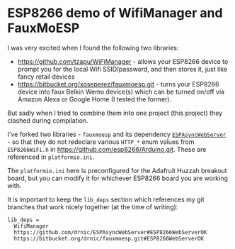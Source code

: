 # ESP8266 demo of WifiManager and FauxMoESP

I was very excited when I found the following two libraries:

* https://github.com/tzapu/WiFiManager - allows your ESP8266 device to prompt you for the local Wifi SSID/password, and then stores it, just like fancy retail devices
* https://bitbucket.org/xoseperez/fauxmoesp.git - turns your ESP8266 device into faux Belkin Wemo device(s) which can be turned on/off via Amazon Alexa or Google Home (I tested the former).

But sadly when I tried to combine them into one project (this project) they clashed during compilation.

I've forked two libraries - `fauxmoesp` and its dependency [`ESPAsyncWebServer`](https://github.com/me-no-dev/ESPAsyncWebServer) - so that they do not redeclare various `HTTP_*` enum values from `ESP8266WiFi.h` in https://github.com/esp8266/Arduino.git. These are referenced in `platformio.ini`.

The `platformio.ini` here is preconfigured for the Adafruit Huzzah breakout board, but you can modify it for whichever ESP8266 board you are working with.

It is important to keep the `lib_deps` section which references my git branches that work nicely together (at the time of writing):

```
lib_deps =
  WifiManager
  https://github.com/drnic/ESPAsyncWebServer#ESP8266WebServerOK
  https://bitbucket.org/drnic/fauxmoesp.git#ESP8266WebServerOK
```

